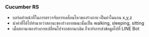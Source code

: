 ### Cucumber RS
- บอร์ดทำหน้าที่ในการตรวจจับการเคลื่อนไหวของร่างกาย เป็นค่าในแกน x,y,z
- นำค่าที่ได้ไปทำนายว่าสถานะของร่างกายขณะนั้นเป็น walking, sleeping, sitting
- เมื่อสถานะของร่างกายเปลี่ยนไปจากสถานะเดิม ก็จะทำการส่งข้อมูลไปที่ LINE Bot
